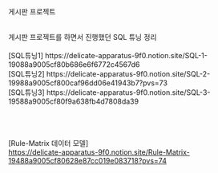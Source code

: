 게시판 프로젝트


<br/>
게시판 프로젝트를 하면서 진행했던 SQL 튜닝 정리
<br/>
<br/>
[SQL튜닝1] https://delicate-apparatus-9f0.notion.site/SQL-1-19088a9005cf80b686e6f6772c4567d6
<br/>[SQL튜닝2] https://delicate-apparatus-9f0.notion.site/SQL-2-19988a9005cf800caf96dd06e41943b7?pvs=73
<br/>[SQL튜닝3] https://delicate-apparatus-9f0.notion.site/SQL-3-19588a9005cf80f9a638fb4d7808da39


<br/> <br/>
<br/>[Rule-Matrix 데이터 모델]<br/> https://delicate-apparatus-9f0.notion.site/Rule-Matrix-19488a9005cf80628e87cc019e083718?pvs=74
